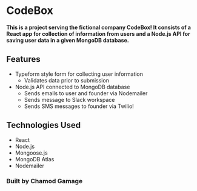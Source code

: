 # CodeBox

**This is a project serving the fictional company CodeBox! It consists of a React app for collection of information from users and a Node.js API for saving user data in a given MongoDB database.**

## Features
- Typeform style form for collecting user information
  - Validates data prior to submission
- Node.js API connected to MongoDB database
  - Sends emails to user and founder via Nodemailer
  - Sends message to Slack workspace
  - Sends SMS messages to founder via Twilio!

## Technologies Used
- React
- Node.js
- Mongoose.js
- MongoDB Atlas
- Nodemailer

### **Built by Chamod Gamage**

